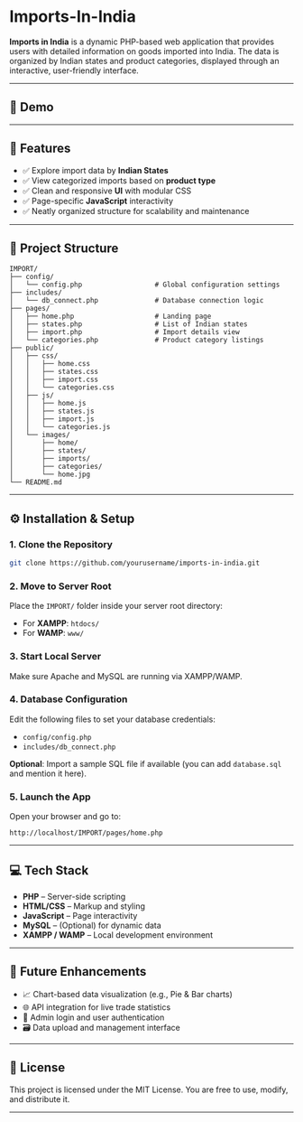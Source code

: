 # Imports-In-India

**Imports in India** is a dynamic PHP-based web application that provides users with detailed information on goods imported into India. The data is organized by Indian states and product categories, displayed through an interactive, user-friendly interface.

---

## 📸 Demo


---

## 🧩 Features

- ✅ Explore import data by **Indian States**
- ✅ View categorized imports based on **product type**
- ✅ Clean and responsive **UI** with modular CSS
- ✅ Page-specific **JavaScript** interactivity
- ✅ Neatly organized structure for scalability and maintenance

---

## 📁 Project Structure

```
IMPORT/
├── config/
│   └── config.php                  # Global configuration settings
├── includes/
│   └── db_connect.php              # Database connection logic
├── pages/
│   ├── home.php                    # Landing page
│   ├── states.php                  # List of Indian states
│   ├── import.php                  # Import details view
│   └── categories.php              # Product category listings
├── public/
│   ├── css/
│   │   ├── home.css
│   │   ├── states.css
│   │   ├── import.css
│   │   └── categories.css
│   ├── js/
│   │   ├── home.js
│   │   ├── states.js
│   │   ├── import.js
│   │   └── categories.js
│   └── images/
│       ├── home/
│       ├── states/
│       ├── imports/
│       ├── categories/
│       └── home.jpg
└── README.md
```

---

## ⚙️ Installation & Setup

### 1. Clone the Repository

```bash
git clone https://github.com/yourusername/imports-in-india.git
```

### 2. Move to Server Root

Place the `IMPORT/` folder inside your server root directory:

- For **XAMPP**: `htdocs/`
- For **WAMP**: `www/`

### 3. Start Local Server

Make sure Apache and MySQL are running via XAMPP/WAMP.

### 4. Database Configuration

Edit the following files to set your database credentials:
- `config/config.php`
- `includes/db_connect.php`

**Optional**: Import a sample SQL file if available (you can add `database.sql` and mention it here).

### 5. Launch the App

Open your browser and go to:

```
http://localhost/IMPORT/pages/home.php
```

---

## 💻 Tech Stack

- **PHP** – Server-side scripting
- **HTML/CSS** – Markup and styling
- **JavaScript** – Page interactivity
- **MySQL** – (Optional) for dynamic data
- **XAMPP / WAMP** – Local development environment

---

## 🚀 Future Enhancements

- 📈 Chart-based data visualization (e.g., Pie & Bar charts)
- 🌐 API integration for live trade statistics
- 🔐 Admin login and user authentication
- 🗃️ Data upload and management interface

---

## 📃 License

This project is licensed under the MIT License. You are free to use, modify, and distribute it.

---
